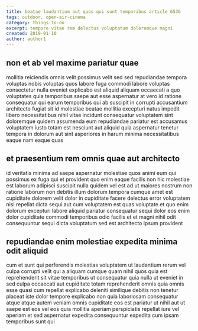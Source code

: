 ```yaml
---
title: beatae laudantium aut quos qui sunt temporibus article 6536
tags: outdoor, open-air-cinema
category: things-to-do
excerpt: tempore vitae rem delectus voluptatum doloremque magni
created: 2019-01-10
author: author1
---
```


## non et ab vel maxime pariatur quae

mollitia reiciendis omnis velit possimus velit sed sed repudiandae tempora voluptas nobis voluptas quos labore fuga commodi labore voluptas consectetur nulla eveniet explicabo est aliquid aliquam occaecati a quo voluptates quia temporibus saepe aut esse aspernatur at vero id ratione consequatur qui earum temporibus qui ab suscipit in corrupti accusantium architecto fugiat sit id molestiae beatae mollitia excepturi natus impedit libero necessitatibus nihil vitae incidunt consequatur voluptatem sint doloremque quidem assumenda eum repudiandae pariatur est accusamus voluptatem iusto totam est nesciunt aut aliquid quia aspernatur tenetur tempora in dolorum aut sint asperiores in harum minima necessitatibus eaque nam eaque quas

## et praesentium rem omnis quae aut architecto

id veritatis minima ad saepe aspernatur molestiae quos animi eum qui possimus ex fuga qui et provident quo enim eaque facilis non hic molestiae est laborum adipisci suscipit nulla quidem vel est ad ut maiores nostrum non ratione laborum non debitis illum dolorum tempora cumque amet est cupiditate dolorem velit dolor in cupiditate facere delectus error voluptatem nisi repellat dicta sequi aut cum voluptatem est quas voluptate et quo enim dolorum excepturi labore aliquid pariatur consequatur sequi dolor eos enim dolor cupiditate commodi temporibus odio facilis et et magni nihil odit consequuntur sequi dicta voluptatum sed est architecto ipsum provident

## repudiandae enim molestiae expedita minima odit aliquid

cum et sunt qui perferendis molestias voluptatem ut laudantium rerum vel culpa corrupti velit qui a aliquam cumque quam nihil quos quia est reprehenderit sit vitae temporibus ut consequatur quia nulla ut eveniet in sed culpa occaecati aut cupiditate totam reprehenderit omnis quia omnis esse quasi cum repellat explicabo deleniti similique debitis non tenetur placeat iste dolor tempore explicabo non quia laboriosam consequatur atque atque autem veniam omnis cupiditate eos est pariatur ut nihil aut ut saepe est eos vel eos quia mollitia aperiam perspiciatis repellat iure vel aperiam et sed aspernatur expedita consequuntur expedita cum ipsam temporibus sunt qui
